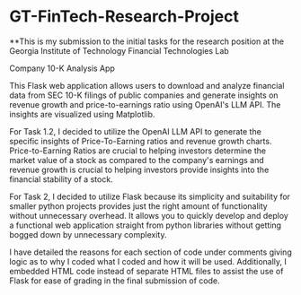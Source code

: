 # GT-FinTech-Research-Project
**This is my submission to the initial tasks for the research position at the Georgia Institute of Technology Financial Technologies Lab

Company 10-K Analysis App

This Flask web application allows users to download and analyze financial data from SEC 10-K filings of public companies and generate insights on revenue growth and price-to-earnings ratio using OpenAI's LLM API. The insights are visualized using Matplotlib.

For Task 1.2, I decided to utilize the OpenAI LLM API to generate the specific insights of Price-To-Earning ratios and revenue growth charts. Price-to-Earning Ratios are crucial to helping investors determine the market value of a stock as compared to the company's earnings and revenue growth is crucial to helping investors provide insights into the financial stability of a stock.

For Task 2, I decided to utilize Flask because its simplicity and suitability for smaller python projects provides just the right amount of functionality without unnecessary overhead. It allows you to quickly develop and deploy a functional web application straight from python libraries without getting bogged down by unnecessary complexity.

I have detailed the reasons for each section of code under comments giving logic as to why I coded what I coded and how it will be used. Additionally, I embedded HTML code instead of separate HTML files to assist the use of Flask for ease of grading in the final submission of code.
